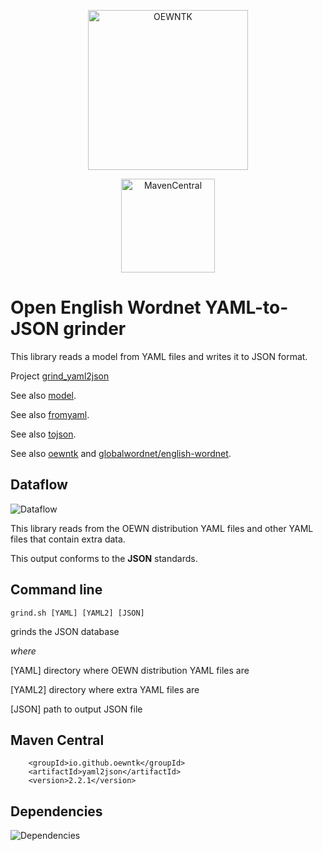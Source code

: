 <p align="center">
<img width="256" height="256" src="images/oewntk.png" alt="OEWNTK">
</p>
<p align="center">
<img width="150" src="images/mavencentral.png" alt="MavenCentral">
</p>

# Open English Wordnet YAML-to-JSON grinder

This library reads a model from YAML files and writes it to JSON format.

Project [grind_yaml2json](https://github.com/oewntk/grind_yaml2json)

See also [model](https://github.com/oewntk/model/blob/master/README.md).

See also [fromyaml](https://github.com/oewntk/fromyaml/blob/master/README.md).

See also [tojson](https://github.com/oewntk/tojson/blob/master/README.md).

See also [oewntk](https://github.com/oewntk)
and [globalwordnet/english-wordnet](https://github.com/globalwordnet/english-wordnet).

## Dataflow

![Dataflow](images/dataflow_yaml2json.png  "Dataflow")

This library reads from the OEWN distribution YAML files and other YAML files that contain extra data.

This output conforms to the **JSON** standards.

## Command line

`grind.sh [YAML] [YAML2] [JSON]`

grinds the JSON database

*where*

[YAML] directory where OEWN distribution YAML files are

[YAML2] directory where extra YAML files are

[JSON] path to output JSON file

## Maven Central

		<groupId>io.github.oewntk</groupId>
		<artifactId>yaml2json</artifactId>
		<version>2.2.1</version>

## Dependencies

![Dependencies](images/grind-yaml2json.png  "Dataflow")
